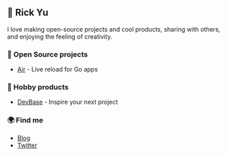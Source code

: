 ## 👋 Rick Yu

I love making open-source projects and cool products, sharing with others, and enjoying the feeling of creativity.

### 🌟 Open Source projects

- [Air](https://github.com/cosmtrek/air) - Live reload for Go apps

### 🔮 Hobby products

- [DevBase](https://devbase.fyi) - Inspire your next project

### 🌍 Find me

- [Blog](https://typefuture.com)
- [Twitter](https://twitter.com/cosmtrek)
